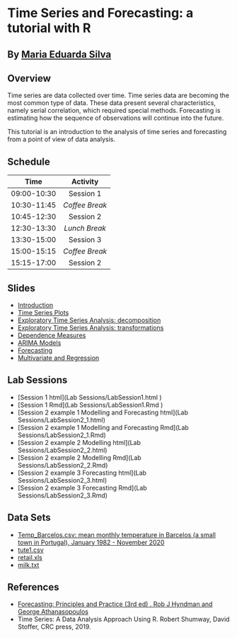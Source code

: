 # Time Series and Forecasting: a tutorial with R

By [Maria Eduarda Silva](https://www.fep.up.pt/docentes/mesilva/)
------------------------------------------------------------------------------------------------------

## Overview

Time series are data collected over time. Time series data are
becoming the most common type of data. These data present several
characteristics, namely serial correlation, which required special
methods. Forecasting is estimating how the sequence of observations
  will continue into the future. 
  
This tutorial is an introduction to the analysis of time series and
forecasting from a point of view of data analysis. 
 
## Schedule


|Time | Activity |
|:----------:|:---------:| 
 | 09:00-10:30 | Session 1 | 
 | 10:30-11:45 | *Coffee Break* | 
| 10:45-12:30 | Session 2 | 
|12:30-13:30 | *Lunch Break*| 
| 13:30-15:00| Session 3| 
|15:00-15:15 | *Coffee Break*| 
| 15:15-17:00 | Session 2 |


## Slides

+ [Introduction](Slides/1.pdf)
+ [Time Series Plots]( )
+ [Exploratory Time Series Analysis: decomposition]( )
+ [Exploratory Time Series Analysis: transformations]( )
+ [Dependence Measures]( )
+ [ARIMA Models]( ) 
+ [Forecasting]( ) 
+ [Multivariate and Regression]( )


## Lab Sessions

+ [Session 1 html](Lab Sessions/LabSession1.html )
+  [Session 1 Rmd](Lab Sessions/LabSession1.Rmd )
+ [Session 2 example 1 Modelling and Forecasting html](Lab Sessions/LabSession2_1.html) 
+ [Session 2 example 1 Modelling and Forecasting Rmd](Lab Sessions/LabSession2_1.Rmd) 
+ [Session 2 example 2 Modelling html](Lab Sessions/LabSession2_2.html)
+ [Session 2 example 2 Modelling Rmd](Lab Sessions/LabSession2_2.Rmd)
+ [Session 2 example 3 Forecasting html](Lab Sessions/LabSession2_3.html)
+ [Session 2 example 3 Forecasting Rmd](Lab Sessions/LabSession2_3.Rmd)


## Data Sets

+ [Temp_Barcelos.csv: mean monthly temperature in Barcelos (a small
  town in Portugal), January 1982 - November 2020](Data/Temp_Barcelos.csv )
+ [tute1.csv]( Data/tute1.csv)
+ [retail.xls](Data/retail.xlsx )
+ [milk.txt](Data/milk.txt)


## References

+  [Forecasting: Principles and Practice (3rd ed) . Rob J Hyndman and George Athanasopoulos](https://otexts.com/fpp3/)
+  Time Series: A Data Analysis Approach Using R. Robert
     Shumway, David Stoffer, CRC press, 2019.




